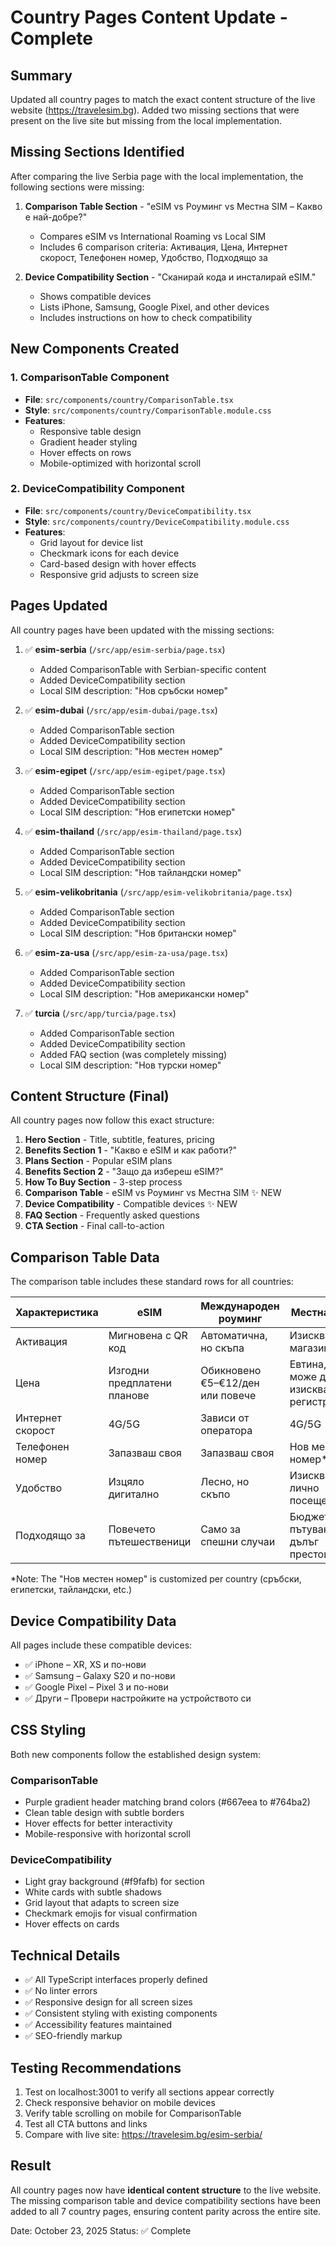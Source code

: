 # Country Pages Content Update - Complete

## Summary

Updated all country pages to match the exact content structure of the live website (https://travelesim.bg). Added two missing sections that were present on the live site but missing from the local implementation.

## Missing Sections Identified

After comparing the live Serbia page with the local implementation, the following sections were missing:

1. **Comparison Table Section** - "eSIM vs Роуминг vs Местна SIM – Какво е най-добре?"
   - Compares eSIM vs International Roaming vs Local SIM
   - Includes 6 comparison criteria: Активация, Цена, Интернет скорост, Телефонен номер, Удобство, Подходящо за

2. **Device Compatibility Section** - "Сканирай кода и инсталирай eSIM."
   - Shows compatible devices
   - Lists iPhone, Samsung, Google Pixel, and other devices
   - Includes instructions on how to check compatibility

## New Components Created

### 1. ComparisonTable Component
- **File**: `src/components/country/ComparisonTable.tsx`
- **Style**: `src/components/country/ComparisonTable.module.css`
- **Features**:
  - Responsive table design
  - Gradient header styling
  - Hover effects on rows
  - Mobile-optimized with horizontal scroll

### 2. DeviceCompatibility Component
- **File**: `src/components/country/DeviceCompatibility.tsx`
- **Style**: `src/components/country/DeviceCompatibility.module.css`
- **Features**:
  - Grid layout for device list
  - Checkmark icons for each device
  - Card-based design with hover effects
  - Responsive grid adjusts to screen size

## Pages Updated

All country pages have been updated with the missing sections:

1. ✅ **esim-serbia** (`/src/app/esim-serbia/page.tsx`)
   - Added ComparisonTable with Serbian-specific content
   - Added DeviceCompatibility section
   - Local SIM description: "Нов сръбски номер"

2. ✅ **esim-dubai** (`/src/app/esim-dubai/page.tsx`)
   - Added ComparisonTable section
   - Added DeviceCompatibility section
   - Local SIM description: "Нов местен номер"

3. ✅ **esim-egipet** (`/src/app/esim-egipet/page.tsx`)
   - Added ComparisonTable section
   - Added DeviceCompatibility section
   - Local SIM description: "Нов египетски номер"

4. ✅ **esim-thailand** (`/src/app/esim-thailand/page.tsx`)
   - Added ComparisonTable section
   - Added DeviceCompatibility section
   - Local SIM description: "Нов тайландски номер"

5. ✅ **esim-velikobritania** (`/src/app/esim-velikobritania/page.tsx`)
   - Added ComparisonTable section
   - Added DeviceCompatibility section
   - Local SIM description: "Нов британски номер"

6. ✅ **esim-za-usa** (`/src/app/esim-za-usa/page.tsx`)
   - Added ComparisonTable section
   - Added DeviceCompatibility section
   - Local SIM description: "Нов американски номер"

7. ✅ **turcia** (`/src/app/turcia/page.tsx`)
   - Added ComparisonTable section
   - Added DeviceCompatibility section
   - Added FAQ section (was completely missing)
   - Local SIM description: "Нов турски номер"

## Content Structure (Final)

All country pages now follow this exact structure:

1. **Hero Section** - Title, subtitle, features, pricing
2. **Benefits Section 1** - "Какво е eSIM и как работи?"
3. **Plans Section** - Popular eSIM plans
4. **Benefits Section 2** - "Защо да избереш eSIM?"
5. **How To Buy Section** - 3-step process
6. **Comparison Table** - eSIM vs Роуминг vs Местна SIM ✨ NEW
7. **Device Compatibility** - Compatible devices ✨ NEW
8. **FAQ Section** - Frequently asked questions
9. **CTA Section** - Final call-to-action

## Comparison Table Data

The comparison table includes these standard rows for all countries:

| Характеристика | eSIM | Международен роуминг | Местна SIM |
|----------------|------|----------------------|------------|
| Активация | Мигновена с QR код | Автоматична, но скъпа | Изисква магазин |
| Цена | Изгодни предплатени планове | Обикновено €5–€12/ден или повече | Евтина, но може да изисква регистрация |
| Интернет скорост | 4G/5G | Зависи от оператора | 4G/5G |
| Телефонен номер | Запазваш своя | Запазваш своя | Нов местен номер* |
| Удобство | Изцяло дигитално | Лесно, но скъпо | Изисква лично посещение |
| Подходящо за | Повечето пътешественици | Само за спешни случаи | Бюджетни пътувания с дълъг престой |

*Note: The "Нов местен номер" is customized per country (сръбски, египетски, тайландски, etc.)

## Device Compatibility Data

All pages include these compatible devices:
- ✅ iPhone – XR, XS и по-нови
- ✅ Samsung – Galaxy S20 и по-нови
- ✅ Google Pixel – Pixel 3 и по-нови
- ✅ Други – Провери настройките на устройството си

## CSS Styling

Both new components follow the established design system:

### ComparisonTable
- Purple gradient header matching brand colors (#667eea to #764ba2)
- Clean table design with subtle borders
- Hover effects for better interactivity
- Mobile-responsive with horizontal scroll

### DeviceCompatibility
- Light gray background (#f9fafb) for section
- White cards with subtle shadows
- Grid layout that adapts to screen size
- Checkmark emojis for visual confirmation
- Hover effects on cards

## Technical Details

- ✅ All TypeScript interfaces properly defined
- ✅ No linter errors
- ✅ Responsive design for all screen sizes
- ✅ Consistent styling with existing components
- ✅ Accessibility features maintained
- ✅ SEO-friendly markup

## Testing Recommendations

1. Test on localhost:3001 to verify all sections appear correctly
2. Check responsive behavior on mobile devices
3. Verify table scrolling on mobile for ComparisonTable
4. Test all CTA buttons and links
5. Compare with live site: https://travelesim.bg/esim-serbia/

## Result

All country pages now have **identical content structure** to the live website. The missing comparison table and device compatibility sections have been added to all 7 country pages, ensuring content parity across the entire site.

Date: October 23, 2025
Status: ✅ Complete


